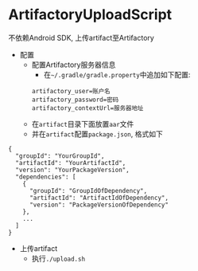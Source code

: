 # ArtifactoryUploadScript

不依赖Android SDK, 上传artifact至Artifactory

- 配置
  - 配置Artifactory服务器信息
    - 在`~/.gradle/gradle.property`中追加如下配置:
    ```
    artifactory_user=账户名
    artifactory_password=密码
    artifactory_contextUrl=服务器地址
    ```
  - 在`artifact`目录下面放置`aar`文件
  - 并在`artifact`配置`package.json`, 格式如下
```
{
  "groupId": "YourGroupId",
  "artifactId": "YourArtifactId",
  "version": "YourPackageVersion",
  "dependencies": [
    {
      "groupId": "GroupIdOfDependency",
      "artifactId": "ArtifactIdOfDependency",
      "version": "PackageVersionOfDependency"
    },
    ...
  ]
}
```
- 上传artifact
  - 执行`./upload.sh`
